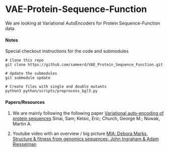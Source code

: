 # VAE-Protein-Sequence-Function
We are looking at Variational AutoEncoders for Protein Sequence-Function data

#### Notes

Special checkout instructions for the code and submodules
```shell
# Clone this repo
git clone https://github.com/sameerd/VAE_Protein_Sequence_Function.git

# Update the submodules
git submodule update

# Create files with single and double mutants
python3 python/scripts/preprocess_bgl3.py
```


#### Papers/Resources
1. We are mainly following the following paper
[Variational auto-encoding of protein sequences](https://arxiv.org/abs/1712.03346)
Sinai, Sam; Kelsic, Eric; Church, George M.; Nowak, Martin A.

1. Youtube video with an overview / big picture 
[MIA: Debora Marks, Structure & fitness from genomics sequences; John Ingraham & Adam Riesselman](https://youtu.be/97q2wtoquQk)


